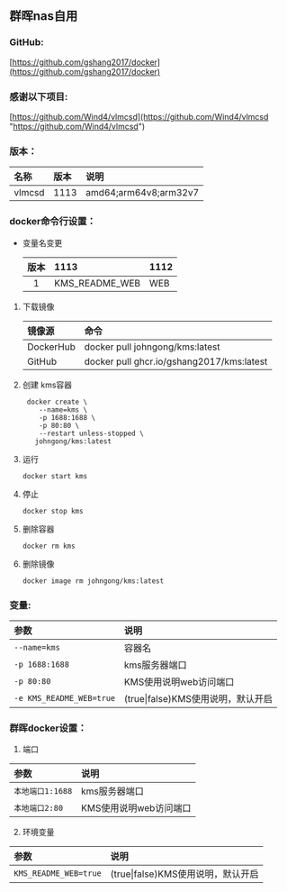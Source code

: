 ## 群晖nas自用

### GitHub:

[https://github.com/gshang2017/docker](https://github.com/gshang2017/docker)

### 感谢以下项目:

[https://github.com/Wind4/vlmcsd](https://github.com/Wind4/vlmcsd "https://github.com/Wind4/vlmcsd")

### 版本：

|名称|版本|说明|
|:-|:-|:-|
|vlmcsd|1113|amd64;arm64v8;arm32v7|

### docker命令行设置：

* 变量名变更

    |版本|1113|1112|
    |:-:|:-|:-|
    |1|KMS_README_WEB|WEB|

1. 下载镜像

    |镜像源|命令|
    |:-|:-|
    |DockerHub|docker pull johngong/kms:latest|
    |GitHub|docker pull ghcr.io/gshang2017/kms:latest|

2. 创建 kms容器

        docker create \
           --name=kms \
           -p 1688:1688 \
           -p 80:80 \
           --restart unless-stopped \
          johngong/kms:latest

3. 运行

       docker start kms

4. 停止

       docker stop kms

5. 删除容器

       docker rm kms

6. 删除镜像

       docker image rm johngong/kms:latest

### 变量:

|参数|说明|
|:-|:-|
| `--name=kms` |容器名|
| `-p 1688:1688 ` |kms服务器端口|
| `-p 80:80` |KMS使用说明web访问端口|
| `-e KMS_README_WEB=true` |(true\|false)KMS使用说明，默认开启|

### 群晖docker设置：

1. 端口

|参数|说明|
|:-|:-|
| `本地端口1:1688` |kms服务器端口|
| `本地端口2:80` |KMS使用说明web访问端口|

2. 环境变量

|参数|说明|
|:-|:-|
| `KMS_README_WEB=true` |(true\|false)KMS使用说明，默认开启|
